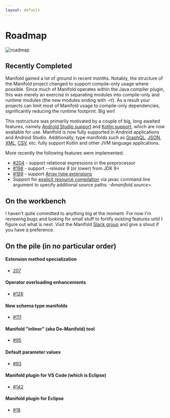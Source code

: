 ```yaml
---
layout: default
---
```


# Roadmap
 
![roadmap](http://manifold.systems/images/roadmap.jpg)
 
## Recently Completed

Manifold gained a lot of ground in recent months. Notably, the structure of the Manifold project changed to support compile-only
usage where possible. Since much of Manifold operates within the Java compiler plugin, this was merely an exercise in
separating modules into compile-only and runtime modules (the new modules ending with *-rt*). As a result your projects
can limit most of Manifold usage to compile-only dependencies, significantly reducing the runtime footprint. Big win!

This restructure was primarily motivated by a couple of big, long awaited features, namely [Android Studio support](http://manifold.systems/android.html)
and [Kotlin support](http://manifold.systems/kotlin.html), which are now available for use. Manifold is now fully supported in Android
applications and Android Studio. Additionally, type manifolds such as [GraphQL](https://github.com/manifold-systems/manifold/tree/master/manifold-deps-parent/manifold-graphql),
[JSON](https://github.com/manifold-systems/manifold/tree/master/manifold-deps-parent/manifold-json),
[XML](https://github.com/manifold-systems/manifold/tree/master/manifold-deps-parent/manifold-xml),
[CSV](https://github.com/manifold-systems/manifold/tree/master/manifold-deps-parent/manifold-csv), etc. fully support
Kotlin and other JVM language applications.

More recently the following features were implemented:
- [#204](https://github.com/manifold-systems/manifold/issues/204) - support relational expressions in the preprocessor
- [#198](https://github.com/manifold-systems/manifold/issues/198) - support *--release 8* (or lower) from JDK 9+
- [#189](https://github.com/manifold-systems/manifold/issues/189) - support [Array type extensions](https://github.com/manifold-systems/manifold/tree/master/manifold-deps-parent/manifold-ext#extending-arrays)
- Support for [explicit resource compilation](https://github.com/manifold-systems/manifold/tree/master/manifold-core-parent/manifold#explicit-resource-compilation)
via javac command line argument to specify additional source paths: *-Amanifold.source=<paths>*.

  
## On the workbench

 I haven't quite committed to anything big at the moment. For now I'm reviewing bugs and looking for small stuff
 to fortify existing features until I figure out what is next. Visit the Manifold [Slack group](https://join.slack.com/t/manifold-group/shared_invite/zt-e0bq8xtu-93ASQa~a8qe0KDhOoD6Bgg)
 and give a shout if you have a preference.
 
## On the pile (in no particular order)

#### Extension method specialization 
* [207](https://github.com/manifold-systems/manifold/issues/207)

#### Operator overloading enhancements
* [#126](https://github.com/manifold-systems/manifold/issues/126)

#### New schema type manifolds 
* [#111](https://github.com/manifold-systems/manifold/issues/111)

#### Manifold "inliner" (aka De-Manifold) tool
* [#95](https://github.com/manifold-systems/manifold/issues/95)

#### Default parameter values
* [#93](https://github.com/manifold-systems/manifold/issues/93)

#### Manifold plugin for VS Code (which is Eclipse)
* [#142](https://github.com/manifold-systems/manifold/issues/142)

#### Manifold plugin for Eclipse
* [#18](https://github.com/manifold-systems/manifold/issues/18)

